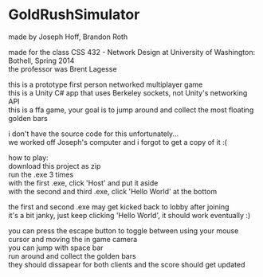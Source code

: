 # GoldRushSimulator
made by Joseph Hoff, Brandon Roth <br />

made for the class CSS 432 - Network Design at University of Washington: Bothell, Spring 2014 <br />
the professor was Brent Lagesse <br />

this is a prototype first person networked multiplayer game <br />
this is a Unity C# app that uses Berkeley sockets, not Unity's networking API <br />
this is a ffa game, your goal is to jump around and collect the most floating golden bars <br />

i don't have the source code for this unfortunately... <br />
we worked off Joseph's computer and i forgot to get a copy of it :( <br />

how to play: <br />
download this project as zip <br />
run the .exe 3 times <br />
with the first .exe, click 'Host' and put it aside <br />
with the second and third .exe, click 'Hello World' at the bottom <br />

the first and second .exe may get kicked back to lobby after joining <br />
it's a bit janky, just keep clicking 'Hello World', it should work eventually :) <br />

you can press the escape button to toggle between using your mouse cursor and moving the in game camera <br />
you can jump with space bar <br />
run around and collect the golden bars <br />
they should dissapear for both clients and the score should get updated <br />
